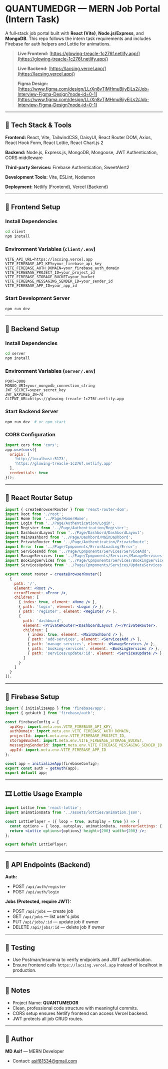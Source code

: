 # QUANTUMEDGR — MERN Job Portal (Intern Task)

A full‑stack job portal built with **React (Vite)**, **Node.js/Express**, and **MongoDB**. This repo follows the intern task requirements and includes Firebase for auth helpers and Lottie for animations.

> **Live Frontend:** [https://glowing-treacle-1c276f.netlify.app/](https://glowing-treacle-1c276f.netlify.app/)
>
> **Live Backend:** [https://lacsing.vercel.app/](https://lacsing.vercel.app/)
>
> **Figma Design:** [https://www.figma.com/design/LLrXn8vTjMHmuBjiyEiLs2/Job-Interview-Figma-Design?node-id=0-1](https://www.figma.com/design/LLrXn8vTjMHmuBjiyEiLs2/Job-Interview-Figma-Design?node-id=0-1)

---


## 🔹 Tech Stack & Tools

**Frontend:** React, Vite, TailwindCSS, DaisyUI, React Router DOM, Axios, React Hook Form, React Lottie, React Chart.js 2

**Backend:** Node.js, Express.js, MongoDB, Mongoose, JWT Authentication, CORS middleware

**Third-party Services:** Firebase Authentication, SweetAlert2

**Development Tools:** Vite, ESLint, Nodemon

**Deployment:** Netlify (Frontend), Vercel (Backend)

---

## 🔧 Frontend Setup

### Install Dependencies

```bash
cd client
npm install
```

### Environment Variables (`client/.env`)

```
VITE_API_URL=https://lacsing.vercel.app
VITE_FIREBASE_API_KEY=your_firebase_api_key
VITE_FIREBASE_AUTH_DOMAIN=your_firebase_auth_domain
VITE_FIREBASE_PROJECT_ID=your_project_id
VITE_FIREBASE_STORAGE_BUCKET=your_bucket
VITE_FIREBASE_MESSAGING_SENDER_ID=your_sender_id
VITE_FIREBASE_APP_ID=your_app_id
```

### Start Development Server

```bash
npm run dev
```

---

## 🔧 Backend Setup

### Install Dependencies

```bash
cd server
npm install
```

### Environment Variables (`server/.env`)

```
PORT=3000
MONGO_URI=your_mongodb_connection_string
JWT_SECRET=super_secret_key
JWT_EXPIRES_IN=7d
CLIENT_URL=https://glowing-treacle-1c276f.netlify.app
```

### Start Backend Server

```bash
npm run dev  # or npm start
```

### CORS Configuration

```js
import cors from 'cors';
app.use(cors({
  origin: [
    'http://localhost:5173',
    'https://glowing-treacle-1c276f.netlify.app'
  ],
  credentials: true
}));
```

---

## 🔧 React Router Setup

```jsx
import { createBrowserRouter } from 'react-router-dom';
import Root from './root';
import Home from '../Page/Home/Home';
import Login from '../Page/Authentication/Login';
import Register from '../Page/Authentication/Register';
import DashboardLayout from '../Page/Dashbord/DashbordLayout';
import MainDashbord from '../Page/Dashbord/MainDashbord';
import PrivateRouter from '../Page/Authentication/PrivateRoute';
import Error from '../Page/Cpmponents/Error&Loading/Error';
import ServicesAdd from '../Page/Cpmponents/Services/ServiceAdd';
import ManageServices from '../Page/Cpmponents/Services/ManageServices';
import BookingServices from '../Page/Cpmponents/Services/BookingServices';
import ServicesUpdate from '../Page/Cpmponents/Services/UpdateServices';

export const router = createBrowserRouter([
  {
    path: '/',
    element: <Root />, 
    errorElement: <Error />,
    children: [
      { index: true, element: <Home /> },
      { path: 'login', element: <Login /> },
      { path: 'register', element: <Register /> },
      {
        path: 'dashboard',
        element: <PrivateRouter><DashboardLayout /></PrivateRouter>,
        children: [
          { index: true, element: <MainDashbord /> },
          { path: 'add-services', element: <ServicesAdd /> },
          { path: 'manage-services', element: <ManageServices /> },
          { path: 'booking-services', element: <BookingServices /> },
          { path: 'services/update/:id', element: <ServicesUpdate /> }
        ]
      }
    ]
  }
]);
```

---

## 🔧 Firebase Setup

```js
import { initializeApp } from 'firebase/app';
import { getAuth } from 'firebase/auth';

const firebaseConfig = {
  apiKey: import.meta.env.VITE_FIREBASE_API_KEY,
  authDomain: import.meta.env.VITE_FIREBASE_AUTH_DOMAIN,
  projectId: import.meta.env.VITE_FIREBASE_PROJECT_ID,
  storageBucket: import.meta.env.VITE_FIREBASE_STORAGE_BUCKET,
  messagingSenderId: import.meta.env.VITE_FIREBASE_MESSAGING_SENDER_ID,
  appId: import.meta.env.VITE_FIREBASE_APP_ID
};

const app = initializeApp(firebaseConfig);
export const auth = getAuth(app);
export default app;
```

---

## 🎞️ Lottie Usage Example

```jsx
import Lottie from 'react-lottie';
import animationData from '../assets/lotties/animation.json';

const LottiePlayer = ({ loop = true, autoplay = true }) => {
  const options = { loop, autoplay, animationData, rendererSettings: { preserveAspectRatio: 'xMidYMid slice' } };
  return <Lottie options={options} height={200} width={200} />;
};

export default LottiePlayer;
```

---

## 🔐 API Endpoints (Backend)

**Auth:**

* POST `/api/auth/register`
* POST `/api/auth/login`

**Jobs (Protected, require JWT):**

* POST `/api/jobs` — create job
* GET `/api/jobs` — list user's jobs
* PUT `/api/jobs/:id` — update job if owner
* DELETE `/api/jobs/:id` — delete job if owner

---

## 🧪 Testing

* Use Postman/Insomnia to verify endpoints and JWT authentication.
* Ensure frontend calls `https://lacsing.vercel.app` instead of localhost in production.

---

## 📌 Notes

* Project Name: **QUANTUMEDGR**
* Clean, professional code structure with meaningful commits.
* CORS setup ensures Netlify frontend can access Vercel backend.
* JWT protects all job CRUD routes.

---

## 👤 Author

**MD Asif** — MERN Developer


* Contact: [asif81534@gmail.com](asif81534@gmail.com)
